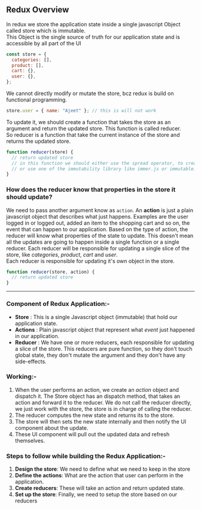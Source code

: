 ## Redux Overview

In redux we store the application state inside a single javascript Object called store which is immutable.  
This Object is the single source of truth for our application state and is accessible by all part of the UI

```js
const store = {
  categories: [],
  product: [],
  cart: {},
  user: {},
};
```

We cannot directly modify or mutate the store, bcz redux is build on functional programming.

```js
store.user = { name: "Ajeet" }; // this is will not work
```

To update it, we should create a function that takes the store as an argument and return the updated store. This function is called reducer.  
So reducer is a function that take the current instance of the store and returns the updated store.

```javascript
function reducer(store) {
  // return updated store
  // in this function we should either use the spread operator, to create th copy of the store or
  // or use one of the immutability library like immer.js or immutable.js
}
```

### How does the reducer know that properties in the store it should update?

We need to pass another argument know as `action`. An **action** is just a plain javascript object that describes what just happens. Examples are the user logged in or logged out, added an item to the shopping cart and so on, the event that can happen to our application. Based on the type of action, the reducer will know what properties of the state to update. This doesn't mean all the updates are going to happen inside a single function or a single reducer. Each reducer will be responsible for updating a single slice of the store, like _categories_, _product_, _cart_ and _user_.  
Each reducer is responsible for updating it's own object in the store.

```javascript
function reducer(store, action) {
  // return updated store
}
```

---

### Component of Redux Application:-

- **Store** : This is a single Javascript object (immutable) that hold our application state.
- **Actions** : Plain javascript object that represent what _event_ just happened in our application.
- **Reducer** : We have one or more reducers, each responsible for updating a slice of the store. This reducers are pure function, so they don't touch global state, they don't mutate the argument and they don't have any side-effects.

### Working:-

1. When the user performs an action, we create an _action_ object and dispatch it. The Store object has an dispatch method, that takes an action and forward it to the reducer. We do not call the reducer directly, we just work with the store, the store is in charge of calling the reducer.
2. The reducer computes the new state and returns its to the store.
3. The store will then sets the new state internally and then notify the UI component about the update.
4. These UI component will pull out the updated data and refresh themselves.

### Steps to follow while building the Redux Application:-

1. **Design the store**: We need to define what we need to keep in the store
2. **Define the actions**: What are the action that user can perform in the application.
3. **Create reducers**: These will take an action and return updated state.
4. **Set up the store**: Finally, we need to setup the store based on our reducers
